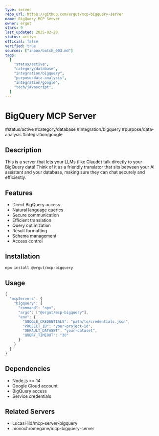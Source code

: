 ```yaml
---
type: server
repo_url: https://github.com/ergut/mcp-bigquery-server
name: BigQuery MCP Server
owner: ergut
stars: 9
last_updated: 2025-02-28
status: active
official: false
verified: true
sources: ["inbox/batch_003.md"]
tags:
  [
    "status/active",
    "category/database",
    "integration/bigquery",
    "purpose/data-analysis",
    "integration/google",
    "tech/javascript",
  ]
---
```


# BigQuery MCP Server

#status/active #category/database #integration/bigquery #purpose/data-analysis #integration/google

## Description

This is a server that lets your LLMs (like Claude) talk directly to your BigQuery data! Think of it as a friendly translator that sits between your AI assistant and your database, making sure they can chat securely and efficiently.

## Features

- Direct BigQuery access
- Natural language queries
- Secure communication
- Efficient translation
- Query optimization
- Result formatting
- Schema management
- Access control

## Installation

```bash
npm install @ergut/mcp-bigquery
```

## Usage

```javascript
{
  "mcpServers": {
    "bigquery": {
      "command": "npx",
      "args": ["@ergut/mcp-bigquery"],
      "env": {
        "GOOGLE_CREDENTIALS": "path/to/credentials.json",
        "PROJECT_ID": "your-project-id",
        "DEFAULT_DATASET": "your-dataset",
        "QUERY_TIMEOUT": "30"
      }
    }
  }
}
```

## Dependencies

- Node.js >= 14
- Google Cloud account
- BigQuery access
- Service credentials

## Related Servers

- LucasHild/mcp-server-bigquery
- monochromegane/mcp-bigquery-server
